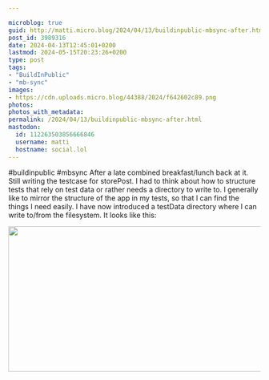 ```yaml
---

microblog: true
guid: http://matti.micro.blog/2024/04/13/buildinpublic-mbsync-after.html
post_id: 3989316
date: 2024-04-13T12:45:01+0200
lastmod: 2024-05-15T20:23:26+0200
type: post
tags:
- "BuildInPublic"
- "mb-sync"
images:
- https://cdn.uploads.micro.blog/44388/2024/f642602c89.png
photos:
photos_with_metadata:
permalink: /2024/04/13/buildinpublic-mbsync-after.html
mastodon:
  id: 112263503856666846
  username: matti
  hostname: social.lol
---
```

#buildinpublic #mbsync After a late combined breakfast/lunch back at it. Still writing the testcase for storePost. I had to think about how to structure tests that rely on test data or rather needs a directory to write to. I generally like to mirror the structure of the app in my tests, so that I can find the things I need easily. I have now introduced a testData directory where I can write to/from the filesystem. It looks like this:

<img src="uploads/2024/f642602c89.png" width="600" height="290" alt="">

